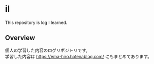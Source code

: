 # il
This repository is log I learned.

## Overview
個人の学習した内容のログリポジトリです。  
学習した内容は https://ema-hiro.hatenablog.com/ にもまとめてあります。
